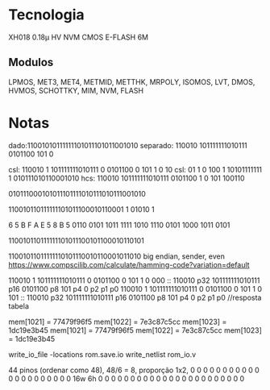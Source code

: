 # Tecnologia
XH018 0.18μ HV NVM CMOS E-FLASH 6M 

## Modulos

LPMOS, MET3, MET4, METMID, METTHK, MRPOLY, ISOMOS, LVT, DMOS, HVMOS, SCHOTTKY, MIM, NVM, FLASH

# Notas

dado:11001010111111101011101011001010
separado: 110010 101111111010111 0101100 101 0

csl: 110010 1 101111111010111 0 0101100 0 101 1 0 10
csl: 01 1 0 100 1 10101111111 1 010111010110001010
hcs: 110010 101111111010111 0101100 1 0 101 100110

010111000101011101111010111010111001010

110010110111111101011100010110001 1 01010 1

6    5    B    F    A    E    5    8    B    5
0110 0101 1011 1111 1010 1110 0101 1000 1011 0101

110010110111111101011100101100010110101

11001011011111110101110010110001011010 big endian, sender, even https://www.compscilib.com/calculate/hamming-code?variation=default

110010 1 101111111010111 0 0101100 0 101 1 0 000 :: 110010 p32 101111111010111 p16 0101100 p8 101 p4 0 p2 p1 p0
110010 1 101111111010111 0 0101100 0 101 1 0 101 :: 110010 p32 101111111010111 p16 0101100 p8 101 p4 0 p2 p1 p0 //resposta tabela

mem[1021] = 77479f96f5
mem[1022] = 7e3c87c5cc
mem[1023] = 1dc19e3b45
mem[1021] = 77479f96f5
mem[1022] = 7e3c87c5cc
mem[1023] = 1dc19e3b45

write_io_file -locations rom.save.io
write_netlist rom_io.v

44 pinos
(ordenar como 48), 48/6 = 8, proporção 1x2, 
 0 0 0 0 0 0 0 0 0 0 0 0 0 0 0 0
0                               0
0                               0
0             16w 6h            0
0                               0
0                               0
0                               0
 0 0 0 0 0 0 0 0 0 0 0 0 0 0 0 0
